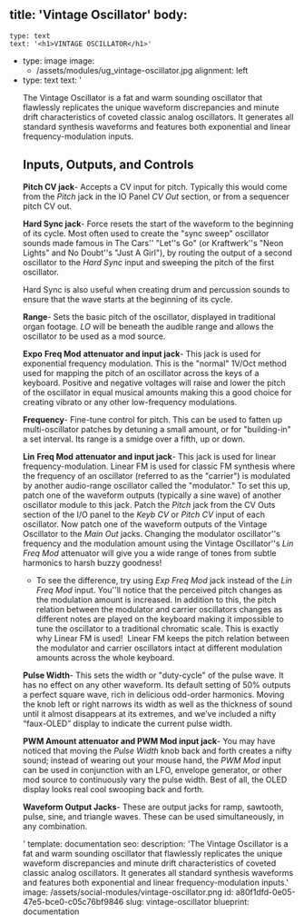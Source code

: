 title: 'Vintage Oscillator'
body:
  -
    type: text
    text: '<h1>VINTAGE OSCILLATOR</h1>'
  -
    type: image
    image:
      - /assets/modules/ug_vintage-oscillator.jpg
    alignment: left
  -
    type: text
    text: '<p>The Vintage Oscillator is a fat and warm sounding oscillator that flawlessly replicates the unique waveform discrepancies and minute drift characteristics of coveted classic analog oscillators. It generates all standard synthesis waveforms and features both exponential and linear frequency-modulation inputs.</p><h2>Inputs, Outputs, and Controls</h2><p><strong>Pitch CV jack</strong>- Accepts a CV input for pitch. Typically this would come from the <em>Pitch</em> jack in the IO Panel <em>CV Out</em> section, or from a sequencer pitch CV out.</p><p><strong>Hard Sync jack</strong>- Force resets the start of the waveform to the beginning of its cycle. Most often used to create the "sync sweep" oscillator sounds made famous in The Cars'' "Let''s Go" (or Kraftwerk''s "Neon Lights" and No Doubt''s "Just A Girl"), by routing the output of a second oscillator to the&nbsp;<em>Hard Sync</em>&nbsp;input and sweeping the pitch of the first oscillator.</p><p>Hard Sync is also useful when creating drum and percussion sounds to ensure that the wave starts at the beginning of its cycle.</p><p><strong>Range</strong>- Sets the basic pitch of the oscillator, displayed in traditional organ footage.&nbsp;<em>LO</em>&nbsp;will be beneath the audible range and allows the oscillator to be used as a mod source.</p><p><strong>Expo</strong> <strong>Freq Mod</strong>&nbsp;<strong>attenuator and input jack</strong>- This jack is used for exponential frequency modulation. This is the "normal" 1V/Oct method used for mapping the pitch of an oscillator across the keys of a keyboard. Positive and negative voltages will raise and lower the pitch of the oscillator in equal musical amounts making this a good choice for creating vibrato or any other low-frequency modulations.</p><p><strong>Frequency</strong>- Fine-tune control for pitch. This can be used to fatten up multi-oscillator patches by detuning a small amount, or for "building-in" a set interval. Its range is a smidge over a fifth, up or down.</p><p><strong>Lin</strong> <strong>Freq Mod</strong>&nbsp;<strong>attenuator and input jack</strong>- This jack is used for linear frequency-modulation. Linear FM is used for classic FM synthesis where the frequency of an oscillator (referred to as the "carrier") is modulated by another audio-range oscillator called the "modulator." To set this up, patch one of the waveform outputs (typically a sine wave) of another oscillator module to this jack. Patch the <em>Pitch</em> jack from the CV Outs section of the I/O panel to the&nbsp;<em>Keyb CV</em> or <em>Pitch CV</em> input of each oscillator. Now patch one of the waveform outputs of the Vintage Oscillator to the <em>Main Out </em>jacks. Changing the modulator oscillator''s frequency and the modulation amount using the Vintage Oscillator''s&nbsp;<em>Lin Freq Mod</em>&nbsp;attenuator will give you a wide range of tones from subtle harmonics to harsh buzzy goodness!</p><ul><li>To see the difference, try using&nbsp;<em>Exp Freq Mod</em> jack instead of the <em>Lin Freq Mod</em> input. You''ll notice that the perceived pitch changes as the modulation amount is increased. In addition to this, the pitch relation between the modulator and carrier oscillators changes as different notes are played on the keyboard making it impossible to tune the oscillator to a traditional chromatic scale. This is exactly why Linear FM is used!&nbsp; Linear FM keeps the pitch relation between the modulator and carrier oscillators intact at different modulation amounts across the whole keyboard.<br></li></ul><p><strong>Pulse Width</strong>- This sets the width or "duty-cycle" of the pulse wave. It has no effect on any other waveform. Its default setting of 50% outputs a perfect square wave, rich in delicious odd-order harmonics. Moving the knob left or right narrows its width as well as the thickness of sound until it almost disappears at its extremes, and we’ve included a nifty “faux-OLED” display to indicate the current pulse width.</p><p><strong>PWM Amount attenuator and PWM Mod input jack</strong>- You may have noticed that moving the&nbsp;<em>Pulse Width</em>&nbsp;knob back and forth creates a nifty sound; instead of wearing out your mouse hand, the&nbsp;<em>PWM Mod</em>&nbsp;input can be used in conjunction with an LFO, envelope generator, or other mod source to continuously vary the pulse width. Best of all, the OLED display looks real cool swooping back and forth.</p><p><strong>Waveform Output Jacks</strong>- These are output jacks for ramp, sawtooth, pulse, sine, and triangle waves. These can be used simultaneously, in any combination.</p>'
template: documentation
seo:
  description: 'The Vintage Oscillator is a fat and warm sounding oscillator that flawlessly replicates the unique waveform discrepancies and minute drift characteristics of coveted classic analog oscillators. It generates all standard synthesis waveforms and features both exponential and linear frequency-modulation inputs.'
  image: /assets/social-modules/vintage-oscillator.png
id: a80f1dfd-0e05-47e5-bce0-c05c76bf9846
slug: vintage-oscillator
blueprint: documentation
